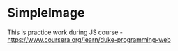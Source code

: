 # SimpleImage
This is practice work during JS course - https://www.coursera.org/learn/duke-programming-web
